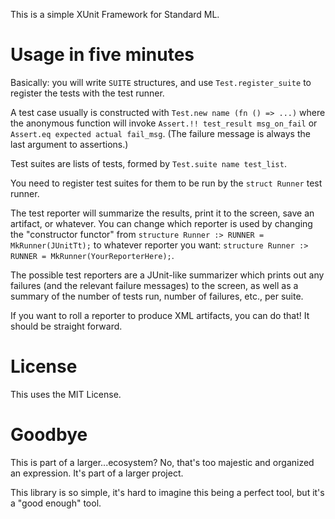This is a simple XUnit Framework for Standard ML.

# Usage in five minutes

Basically: you will write `SUITE` structures, and use
`Test.register_suite` to register the tests with the test runner.

A test case usually is constructed with `Test.new name (fn () => ...)`
where the anonymous function will invoke `Assert.!! test_result msg_on_fail`
or `Assert.eq expected actual fail_msg`. (The failure message is
always the last argument to assertions.)

Test suites are lists of tests, formed by `Test.suite name test_list`.

You need to register test suites for them to be run by the `struct Runner`
test runner.

The test reporter will summarize the results, print it to the screen,
save an artifact, or whatever. You can change which reporter is used
by changing the "constructor functor" from
`structure Runner :> RUNNER = MkRunner(JUnitTt);` to whatever reporter
you want: `structure Runner :> RUNNER = MkRunner(YourReporterHere);`.

The possible test reporters are a JUnit-like summarizer which prints
out any failures (and the relevant failure messages) to the screen, as
well as a summary of the number of tests run, number of failures,
etc., per suite.

If you want to roll a reporter to produce XML artifacts, you can do
that! It should be straight forward.

# License

This uses the MIT License.

# Goodbye

This is part of a larger...ecosystem? No, that's too majestic and
organized an expression. It's part of a larger project.

This library is so simple, it's hard to imagine this being a perfect
tool, but it's a "good enough" tool.
